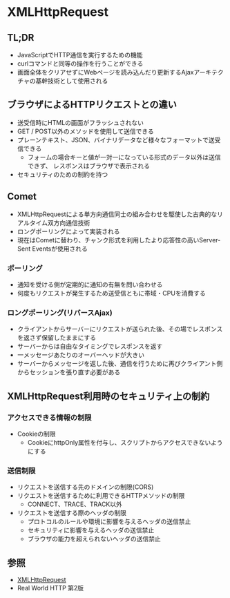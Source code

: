 # XMLHttpRequest
## TL;DR
- JavaScriptでHTTP通信を実行するための機能
- curlコマンドと同等の操作を行うことができる
- 画面全体をクリアせずにWebページを読み込んだり更新するAjaxアーキテクチャの基幹技術として使用される

## ブラウザによるHTTPリクエストとの違い
- 送受信時にHTMLの画面がフラッシュされない
- GET / POST以外のメソッドを使用して送信できる
- プレーンテキスト、JSON、バイナリデータなど様々なフォーマットで送受信できる
  - フォームの場合キーと値が一対一になっている形式のデータ以外は送信できず、
    レスポンスはブラウザで表示される
- セキュリティのための制約を持つ

## Comet
- XMLHttpRequestによる単方向通信同士の組み合わせを駆使した古典的なリアルタイム双方向通信技術
- ロングポーリングによって実装される
- 現在はCometに替わり、チャンク形式を利用したより応答性の高いServer-Sent Eventsが使用される

### ポーリング
- 通知を受ける側が定期的に通知の有無を問い合わせる
- 何度もリクエストが発生するため送受信ともに帯域・CPUを消費する

### ロングポーリング(リバースAjax)
- クライアントからサーバーにリクエストが送られた後、その場でレスポンスを返さず保留したままにする
- サーバーからは自由なタイミングでレスポンスを返す
- 一メッセージあたりのオーバーヘッドが大きい
- サーバーからメッセージを返した後、通信を行うために再びクライアント側からセッションを張り直す必要がある

## XMLHttpRequest利用時のセキュリティ上の制約
### アクセスできる情報の制限
- Cookieの制限
  - CookieにhttpOnly属性を付与し、スクリプトからアクセスできないようにする

### 送信制限
- リクエストを送信する先のドメインの制限(CORS)
- リクエストを送信するために利用できるHTTPメソッドの制限
  - CONNECT、TRACE、TRACK以外
- リクエストを送信する際のヘッダの制限
  - プロトコルのルールや環境に影響を与えるヘッダの送信禁止
  - セキュリティに影響を与えるヘッダの送信禁止
  - ブラウザの能力を超えられないヘッダの送信禁止

## 参照
- [XMLHttpRequest](https://developer.mozilla.org/ja/docs/Web/API/XMLHttpRequest)
- Real World HTTP 第2版
